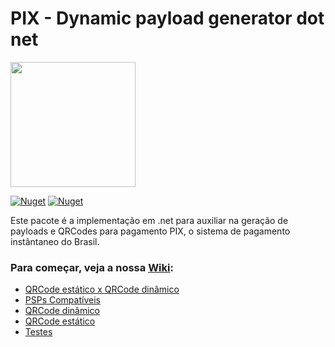 # PIX - Dynamic payload generator dot net

<img width='200' src='https://user-images.githubusercontent.com/5353685/101644586-233eb080-3a14-11eb-9cec-2172586abfde.png'/>

[![Nuget](https://img.shields.io/nuget/dt/pix-dynamic-payload-generator.net)](https://www.nuget.org/packages/pix-dynamic-payload-generator.net)
[![Nuget](https://img.shields.io/nuget/v/pix-dynamic-payload-generator.net)](https://www.nuget.org/packages/pix-dynamic-payload-generator.net)

Este pacote é a implementação em .net para auxiliar na geração de payloads e QRCodes para pagamento PIX, o sistema de pagamento instântaneo do Brasil.

### Para começar, veja a nossa [Wiki](https://github.com/alexandresanlim/pix-dynamic-payload-generator.net/wiki):
- [QRCode estático x QRCode dinâmico](https://github.com/alexandresanlim/pix-dynamic-payload-generator.net/wiki/1---QRCode-din%C3%A2mico-x-QRCode-est%C3%A1tico)
- [PSPs Compatíveis](https://github.com/alexandresanlim/pix-dynamic-payload-generator.net/wiki/0-PSPs-compat%C3%ADveis)
- [QRCode dinâmico](https://github.com/alexandresanlim/pix-dynamic-payload-generator.net/wiki/2-Gerar-QRCode-din%C3%A2mico)
- [QRCode estático](https://github.com/alexandresanlim/pix-dynamic-payload-generator.net/wiki/3-Gerar-QRCode-est%C3%A1tico)
- [Testes](https://github.com/alexandresanlim/pix-dynamic-payload-generator.net/wiki/4-Testes)

